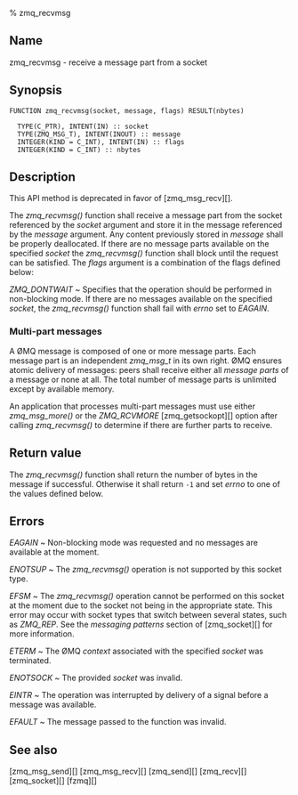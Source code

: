 % zmq_recvmsg


Name
----

zmq_recvmsg - receive a message part from a socket


Synopsis
--------

~~~{.synopsis}
FUNCTION zmq_recvmsg(socket, message, flags) RESULT(nbytes)

  TYPE(C_PTR), INTENT(IN) :: socket
  TYPE(ZMQ_MSG_T), INTENT(INOUT) :: message
  INTEGER(KIND = C_INT), INTENT(IN) :: flags
  INTEGER(KIND = C_INT) :: nbytes
~~~


Description
-----------

This API method is deprecated in favor of [zmq_msg_recv][].

The *zmq_recvmsg()* function shall receive a message part from the socket
referenced by the _socket_ argument and store it in the message referenced by
the _message_ argument.  Any content previously stored in _message_ shall be
properly deallocated.  If there are no message parts available on the specified _socket_ the *zmq_recvmsg()* function shall block until the request can be satisfied.  The _flags_ argument is a combination of the flags defined below:

*ZMQ_DONTWAIT*
  ~ Specifies that the operation should be performed in non-blocking mode.  If
    there are no messages available on the specified _socket_, the
    *zmq_recvmsg()* function shall fail with _errno_ set to *EAGAIN*.

### Multi-part messages

A ØMQ message is composed of one or more message parts. Each message part is an
independent *zmq_msg_t* in its own right.  ØMQ ensures atomic delivery of
messages: peers shall receive either all _message parts_ of a message or none
at all.  The total number of message parts is unlimited except by available
memory.

An application that processes multi-part messages must use either
*zmq_msg_more()* or the *ZMQ_RCVMORE* [zmq_getsockopt][] option after calling
*zmq_recvmsg()* to determine if there are further parts to receive.


Return value
------------

The *zmq_recvmsg()* function shall return the number of bytes in the message
if successful.  Otherwise it shall return `-1` and set _errno_ to one of the
values defined below.


Errors
------

*EAGAIN*
  ~ Non-blocking mode was requested and no messages are available at the
    moment.

*ENOTSUP*
  ~ The *zmq_recvmsg()* operation is not supported by this socket type.

*EFSM*
  ~ The *zmq_recvmsg()* operation cannot be performed on this socket at the
    moment due to the socket not being in the appropriate state.  This error
    may occur with socket types that switch between several states, such as
    *ZMQ_REP*.  See the _messaging patterns_ section of [zmq_socket][] for more
    information.

*ETERM*
  ~ The ØMQ _context_ associated with the specified _socket_ was terminated.

*ENOTSOCK*
  ~ The provided _socket_ was invalid.

*EINTR*
  ~ The operation was interrupted by delivery of a signal before a message was
    available.

*EFAULT*
  ~ The message passed to the function was invalid.


See also
--------

[zmq_msg_send][]
[zmq_msg_recv][]
[zmq_send][]
[zmq_recv][]
[zmq_socket][]
[fzmq][]
